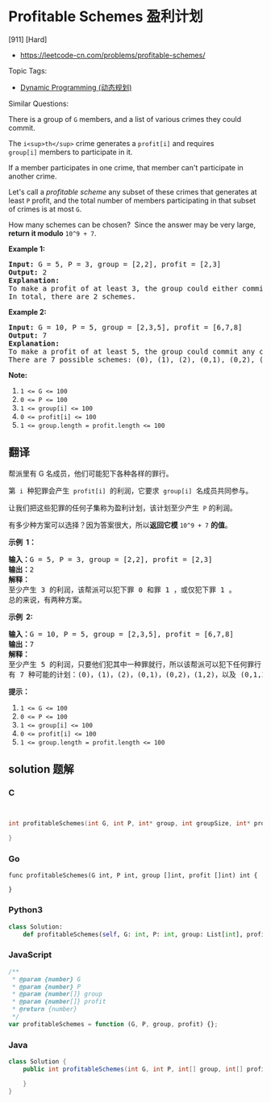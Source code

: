 # Profitable Schemes 盈利计划

[911] [Hard]

- https://leetcode-cn.com/problems/profitable-schemes/

Topic Tags:

- [Dynamic Programming (动态规划)](https://leetcode-cn.com/tag/dynamic-programming/)

Similar Questions:

There is a group of `G` members, and a list of various crimes they could commit.

The `i<sup>th</sup>` crime generates a `profit[i]` and requires `group[i]` members to participate in it.

If a member participates in one crime, that member can't participate in another crime.

Let's call a *profitable scheme* any subset of these crimes that generates at least `P` profit, and the total number of members participating in that subset of crimes is at most `G`.

How many schemes can be chosen?  Since the answer may be very large, **return it modulo** `10^9 + 7`.

**Example 1:**

<pre><strong>Input: </strong>G = <span id="example-input-1-1">5</span>, P = <span id="example-input-1-2">3</span>, group = <span id="example-input-1-3">[2,2]</span>, profit = <span id="example-input-1-4">[2,3]</span>
<strong>Output: </strong><span id="example-output-1">2</span>
<strong>Explanation: </strong>
To make a profit of at least 3, the group could either commit crimes 0 and 1, or just crime 1.
In total, there are 2 schemes.
</pre>

**Example 2:**

<pre><strong>Input: </strong>G = <span id="example-input-2-1">10</span>, P = <span id="example-input-2-2">5</span>, group = <span id="example-input-2-3">[2,3,5]</span>, profit = <span id="example-input-2-4">[6,7,8]</span>
<strong>Output: </strong><span id="example-output-2">7</span>
<strong>Explanation: </strong>
To make a profit of at least 5, the group could commit any crimes, as long as they commit one.
There are 7 possible schemes: (0), (1), (2), (0,1), (0,2), (1,2), and (0,1,2).
</pre>

**Note:**

1.  `1 <= G <= 100`
2.  `0 <= P <= 100`
3.  `1 <= group[i] <= 100`
4.  `0 <= profit[i] <= 100`
5.  `1 <= group.length = profit.length <= 100`

## 翻译

帮派里有 G 名成员，他们可能犯下各种各样的罪行。

第  `i`  种犯罪会产生  `profit[i]`  的利润，它要求  `group[i]`  名成员共同参与。

让我们把这些犯罪的任何子集称为盈利计划，该计划至少产生  `P` 的利润。

有多少种方案可以选择？因为答案很大，所以**返回它模** `10^9 + 7` **的值**。

**示例  1：**

<pre><strong>输入：</strong>G = 5, P = 3, group = [2,2], profit = [2,3]
<strong>输出：</strong>2
<strong>解释： </strong>
至少产生 3 的利润，该帮派可以犯下罪 0 和罪 1 ，或仅犯下罪 1 。
总的来说，有两种方案。
</pre>

**示例  2:**

<pre><strong>输入：</strong>G = 10, P = 5, group = [2,3,5], profit = [6,7,8]
<strong>输出：</strong>7
<strong>解释：</strong>
至少产生 5 的利润，只要他们犯其中一种罪就行，所以该帮派可以犯下任何罪行 。
有 7 种可能的计划：(0)，(1)，(2)，(0,1)，(0,2)，(1,2)，以及 (0,1,2) 。
</pre>

**提示：**

1.  `1 <= G <= 100`
2.  `0 <= P <= 100`
3.  `1 <= group[i] <= 100`
4.  `0 <= profit[i] <= 100`
5.  `1 <= group.length = profit.length <= 100`

## solution 题解

### C

```c


int profitableSchemes(int G, int P, int* group, int groupSize, int* profit, int profitSize){

}
```

### Go

```golang
func profitableSchemes(G int, P int, group []int, profit []int) int {

}
```

### Python3

```python
class Solution:
    def profitableSchemes(self, G: int, P: int, group: List[int], profit: List[int]) -> int:
```

### JavaScript

```javascript
/**
 * @param {number} G
 * @param {number} P
 * @param {number[]} group
 * @param {number[]} profit
 * @return {number}
 */
var profitableSchemes = function (G, P, group, profit) {};
```

### Java

```java
class Solution {
    public int profitableSchemes(int G, int P, int[] group, int[] profit) {

    }
}
```
